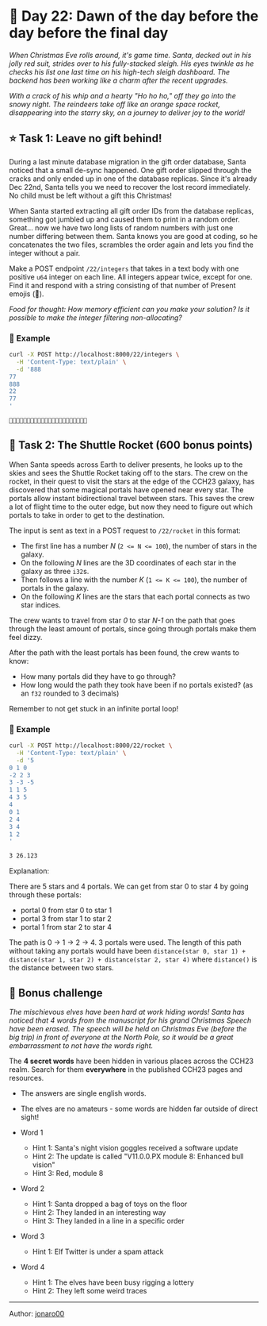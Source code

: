 # 🎄 Day 22: Dawn of the day before the day before the final day

*When Christmas Eve rolls around, it's game time. Santa, decked out in his jolly red suit, strides over to his fully-stacked sleigh. His eyes twinkle as he checks his list one last time on his high-tech sleigh dashboard. The backend has been working like a charm after the recent upgrades.*

*With a crack of his whip and a hearty "Ho ho ho," off they go into the snowy night. The reindeers take off like an orange space rocket, disappearing into the starry sky, on a journey to deliver joy to the world!*

## ⭐ Task 1: Leave no gift behind!

During a last minute database migration in the gift order database, Santa noticed that a small de-sync happened.
One gift order slipped through the cracks and only ended up in one of the database replicas.
Since it's already Dec 22nd, Santa tells you we need to recover the lost record immediately.
No child must be left without a gift this Christmas!

When Santa started extracting all gift order IDs from the database replicas, something got jumbled up and caused them to print in a random order.
Great... now we have two long lists of random numbers with just one number differing between them. Santa knows you are good at coding, so he concatenates the two files, scrambles the order again and lets you find the integer without a pair.

Make a POST endpoint `/22/integers` that takes in a text body with one positive `u64` integer on each line.
All integers appear twice, except for one. Find it and respond with a string consisting of that number of Present emojis (🎁).

*Food for thought: How memory efficient can you make your solution? Is it possible to make the integer filtering non-allocating?*

### 💠 Example

```bash
curl -X POST http://localhost:8000/22/integers \
  -H 'Content-Type: text/plain' \
  -d '888
77
888
22
77
'

🎁🎁🎁🎁🎁🎁🎁🎁🎁🎁🎁🎁🎁🎁🎁🎁🎁🎁🎁🎁🎁🎁
```

## 🎁 Task 2: The Shuttle Rocket (600 bonus points)

When Santa speeds across Earth to deliver presents, he looks up to the skies and sees the Shuttle Rocket taking off to the stars.
The crew on the rocket, in their quest to visit the stars at the edge of the CCH23 galaxy, has discovered that some magical portals have opened near every star.
The portals allow instant bidirectional travel between stars.
This saves the crew a lot of flight time to the outer edge, but now they need to figure out which portals to take in order to get to the destination.

The input is sent as text in a POST request to `/22/rocket` in this format:

- The first line has a number *N* (`2 <= N <= 100`), the number of stars in the galaxy.
- On the following *N* lines are the 3D coordinates of each star in the galaxy as three `i32`s.
- Then follows a line with the number *K* (`1 <= K <= 100`), the number of portals in the galaxy.
- On the following *K* lines are the stars that each portal connects as two star indices.

The crew wants to travel from star *0* to star *N-1* on the path that goes through the least amount of portals, since going through portals make them feel dizzy.

After the path with the least portals has been found, the crew wants to know:

- How many portals did they have to go through?
- How long would the path they took have been if no portals existed? (as an `f32` rounded to 3 decimals)

Remember to not get stuck in an infinite portal loop!

### 💠 Example

```bash
curl -X POST http://localhost:8000/22/rocket \
  -H 'Content-Type: text/plain' \
  -d '5
0 1 0
-2 2 3
3 -3 -5
1 1 5
4 3 5
4
0 1
2 4
3 4
1 2
'

3 26.123
```

Explanation:

There are 5 stars and 4 portals.
We can get from star 0 to star 4 by going through these portals:

- portal 0 from star 0 to star 1
- portal 3 from star 1 to star 2
- portal 1 from star 2 to star 4

The path is 0 -> 1 -> 2 -> 4. 3 portals were used.
The length of this path without taking any portals would have been `distance(star 0, star 1) + distance(star 1, star 2) + distance(star 2, star 4)` where `distance()` is the distance between two stars.

## 🎁 Bonus challenge

*The mischievous elves have been hard at work hiding words! Santa has noticed that 4 words from the manuscript for his grand Christmas Speech have been erased. The speech will be held on Christmas Eve (before the big trip) in front of everyone at the North Pole, so it would be a great embarrassment to not have the words right.*

The **4 secret words** have been hidden in various places across the CCH23 realm.
Search for them **everywhere** in the published CCH23 pages and resources.

- The answers are single english words.
- The elves are no amateurs - some words are hidden far outside of direct sight!

- Word 1
  - Hint 1: Santa's night vision goggles received a software update
  - Hint 2: The update is called "V11.0.0.PX module 8: Enhanced bull vision"
  - Hint 3: Red, module 8
- Word 2
  - Hint 1: Santa dropped a bag of toys on the floor
  - Hint 2: They landed in an interesting way
  - Hint 3: They landed in a line in a specific order
- Word 3
  - Hint 1: Elf Twitter is under a spam attack
- Word 4
  - Hint 1: The elves have been busy rigging a lottery
  - Hint 2: They left some weird traces

---

Author: [jonaro00](https://github.com/jonaro00)
